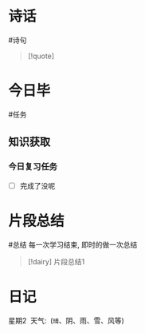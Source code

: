 # 诗话
#诗句 
> [!quote]

# 今日毕
#任务


## 知识获取


### 今日复习任务
- [ ] 完成了没呢

# 片段总结
#总结
	每一次学习结束, 即时的做一次总结

> [!dairy] 片段总结1

# 日记
星期2  天气:  (`晴`、阴、雨、雪、风等)


